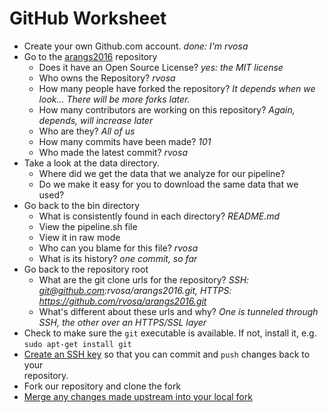 GitHub Worksheet
================

* Create your own Github.com account. _done: I'm rvosa_
* Go to the [arangs2016](https://github.com/rvosa/arangs2016) repository
  - Does it have an Open Source License? _yes: the MIT license_
  - Who owns the Repository? _rvosa_
  - How many people have forked the repository? _It depends when we look... There will be more forks later._
  - How many contributors are working on this repository? _Again, depends, will increase later_
  - Who are they? _All of us_
  - How many commits have been made? _101_
  - Who made the latest commit? _rvosa_
* Take a look at the data directory.
  - Where did we get the data that we analyze for our pipeline?
  - Do we make it easy for you to download the same data that we used?
* Go back to the bin directory
  - What is consistently found in each directory? _README.md_
  - View the pipeline.sh file
  - View it in raw mode
  - Who can you blame for this file? _rvosa_
  - What is its history? _one commit, so far_
* Go back to the repository root
  - What are the git clone urls for the repository? _SSH: git@github.com:rvosa/arangs2016.git, HTTPS: https://github.com/rvosa/arangs2016.git_
  - What's different about these urls and why? _One is tunneled through SSH, the other over an HTTPS/SSL layer_
* Check to make sure the `git` executable is available. If not, install it, e.g. `sudo apt-get install git`
* [Create an SSH key](https://help.github.com/articles/generating-ssh-keys/) so that you can commit and `push` changes back to your   
  repository.
* Fork our repository and clone the fork
* [Merge any changes made upstream into your local fork](https://help.github.com/articles/merging-an-upstream-repository-into-your-fork/)
